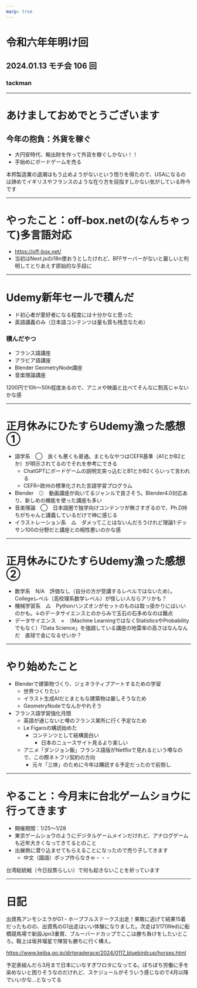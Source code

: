 ```yaml
---
marp: true
---
```


# 令和六年年明け回

## 2024.01.13 モチ会 106 回

### tackman

---

# あけましておめでとうございます

## 今年の抱負：外貨を稼ぐ

- 大円安時代、輸出財を作って外貨を稼ぐしかない！！
- 手始めにボードゲームを売る

本邦製造業の退潮はもう止めようがないという悟りを得たので、USAになるのは諦めてイギリスやフランスのような在り方を目指すしかない気がしている昨今です

---

# やったこと：off-box.netの(なんちゃって)多言語対応

- https://off-box.net/
- 当初はNext.jsのi18n使おうとしたけれど、BFFサーバーがないと厳しいと判明してとりあえず原始的な手段に

---

# Udemy新年セールで積んだ

- ド初心者が愛好者になる程度には十分かなと思った
- 英語講義のみ（日本語コンテンツは量も質も残念なため）

### 積んだやつ

- フランス語講座
- アラビア語講座
- Blender GeometryNode講座
- 音楽理論講座

1200円で10h～50h程度あるので、アニメや映画と比べてそんなに割高じゃないかな感

---

# 正月休みにひたすらUdemy漁った感想①

- 語学系　◯　良くも悪くも普通。まともなやつはCEFR基準（A1とかB2とか）が明示されてるのでそれを参考にできる
  - ChatGPTにボードゲームの説明文突っ込むとB1とかB2くらいって言われる
  - CEFR=欧州の標準化された言語学習プログラム
- Blender　◎　動画講座が向いてるジャンルで良さそう。Blender4.0対応あり、新しめの機能を使った講座も多い
- 音楽理論　◯　日本語圏で独学向けコンテンツが無さすぎるので、Ph.D持ちがちゃんと講義しているだけで神に感じる
- イラストレーション系　△　ダメってことはないんだろうけれど理論1:デッサン100の分野だと講座との相性悪いのかな感

---

# 正月休みにひたすらUdemy漁った感想②

- 数学系　N/A　評価なし（自分の方が受講するレベルではないため）。Collegeレベル（高校理系数学レベル）が怪しい人ならアリかも？
- 機械学習系　△　Pythonハンズオンがセットのものは取っ掛かりにはいいのかも。↓のデータサイエンスとのからみで玉石の石多めなのは難点
- データサイエンス　×　（Machine LearningではなくStatisticsやProbabilityでもなく）「Data Science」を強調している講座の地雷率の高さはなんなんだ　直球で金になるせいか？

---

# やり始めたこと

- Blenderで建築物づくり、ジェネラティブアートするための学習
  - 世界つくりたい
  - イラスト生成AIだとまともな建築物は厳しそうなため
  - GeometryNodeでなんかやれそう
- フランス語学習強化月間
  - 英語が通じないと噂のフランス某所に行く予定なため
  - Le Figaroの購読始めた
    - コンテンツとして結構面白い
      - 日本のニュースサイト見るより楽しい
  - アニメ「ダンジョン飯」フランス語版がNetflixで見れるという噂なので、この際ネトフリ契約の方向
    - 元々「三体」のために今年は購読する予定だったので前倒し

---


# やること：今月末に台北ゲームショウに行ってきます

- 開催期間：1/25～1/28
- 東京ゲームショウのようにデジタルゲームメインだけれど、アナログゲームも近年大きくなってきてるとのこと
- 出展側に潜り込ませてもらえることになったので売り子してきます
  - 中文（國語）ポップ作らなきゃ・・・

台湾総統戦（今日投票らしい）で何も起きないことを祈っています

---

# 日記

出資馬アンモシエラがG1・ホープフルステークス出走！果敢に逃げて結果15着だったものの、出資馬のG1出走はいい体験になりました。次走は1/17(Wed)に船橋競馬場で新設Jpn3重賞、ブルーバードカップでここは勝ち負けをしたいところ。鞍上は坂井瑠星で陣営も勝ちに行く構え。

https://www.keiba.go.jp/dirtgraderace/2024/0117_bluebirdcup/horses.html

予定表組んだら3月まで日本にいなすぎワロタになってる。ぼちぼち労働に手を染めないと困りそうなのだけれど、スケジュールがそういう感じなので4月以降でいいかな…となってる